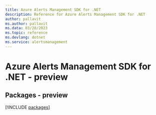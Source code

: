 ```yaml
---
title: Azure Alerts Management SDK for .NET
description: Reference for Azure Alerts Management SDK for .NET
author: pallavit
ms.author: pallavit
ms.data: 03/28/2023
ms.topic: reference
ms.devlang: dotnet
ms.service: alertsmanagement
---
```

# Azure Alerts Management SDK for .NET - preview
## Packages - preview
[!INCLUDE [packages](alerts-management-index.md)]